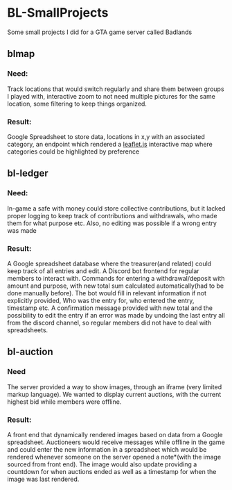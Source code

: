 # BL-SmallProjects
Some small projects I did for a GTA game server called Badlands


## blmap
### Need:
  Track locations that would switch regularly and share them between groups I played with, interactive zoom to not need multiple pictures for the same location, some filtering to keep things organized.
### Result:
  Google Spreadsheet to store data, locations in x,y with an associated category, an endpoint which rendered a [leaflet.js](https://leafletjs.com/) interactive map where categories could be highlighted by preference


## bl-ledger
### Need: 
In-game a safe with money could store collective contributions, but it lacked proper logging to keep track of contributions and withdrawals, who made them for what purpose etc. Also, no editing was possible if a wrong entry was made 
### Result:
A Google spreadsheet database where the treasurer(and related) could keep track of all entries and edit. A Discord bot frontend for regular members to interact with. Commands for entering a withdrawal/deposit with amount and purpose, with new total sum calculated automatically(had to be done manually before). The bot would fill in relevant information if not explicitly provided, Who was the entry for, who entered the entry, timestamp etc. A confirmation message provided with new total and the possibility to edit the entry if an error was made by undoing the last entry all from the discord channel, so regular members did not have to deal with spreadsheets.


## bl-auction

### Need
The server provided a way to show images, through an iframe (very limited markup language). We wanted to display current auctions, with the current highest bid while members were offline. 

### Result:

A front end that dynamically rendered images based on data from a Google spreadsheet. Auctioneers would receive messages while offline in the game and could enter the new information in a spreadsheet which would be rendered whenever someone on the server opened a note*(with the image sourced from front end). The image would also update providing a countdown for when auctions ended as well as a timestamp for when the image was last rendered. 
